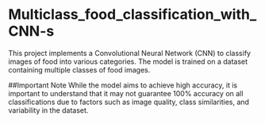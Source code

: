 # Multiclass_food_classification_with_CNN-s

This project implements a Convolutional Neural Network (CNN) to classify images of food into various categories. The model is trained on a dataset containing multiple classes of food images.

##Important Note
While the model aims to achieve high accuracy, it is important to understand that it may not guarantee 100% accuracy on all classifications due to factors such as image quality, class similarities, and variability in the dataset.
